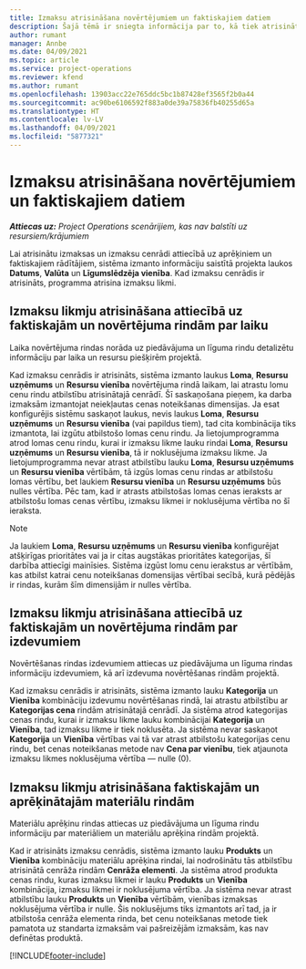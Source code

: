 ```yaml
---
title: Izmaksu atrisināšana novērtējumiem un faktiskajiem datiem
description: Šajā tēmā ir sniegta informācija par to, kā tiek atrisinātas novērtējumu un faktiskās izmaksas.
author: rumant
manager: Annbe
ms.date: 04/09/2021
ms.topic: article
ms.service: project-operations
ms.reviewer: kfend
ms.author: rumant
ms.openlocfilehash: 13903acc22e765ddc5bc1b87428ef3565f2b0a44
ms.sourcegitcommit: ac90be6106592f883a0de39a75836fb40255d65a
ms.translationtype: HT
ms.contentlocale: lv-LV
ms.lasthandoff: 04/09/2021
ms.locfileid: "5877321"
---
```

# <a name="resolving-cost-prices-for-estimates-and-actuals"></a>Izmaksu atrisināšana novērtējumiem un faktiskajiem datiem

_**Attiecas uz:** Project Operations scenārijiem, kas nav balstīti uz resursiem/krājumiem_

Lai atrisinātu izmaksas un izmaksu cenrādi attiecībā uz aprēķiniem un faktiskajiem rādītājiem, sistēma izmanto informāciju saistītā projekta laukos **Datums**, **Valūta** un **Līgumslēdzēja vienība**. Kad izmaksu cenrādis ir atrisināts, programma atrisina izmaksu likmi.

## <a name="resolving-cost-rates-on-actual-and-estimate-lines-for-time"></a>Izmaksu likmju atrisināšana attiecībā uz faktiskajām un novērtējuma rindām par laiku

Laika novērtējuma rindas norāda uz piedāvājuma un līguma rindu detalizētu informāciju par laika un resursu piešķirēm projektā.

Kad izmaksu cenrādis ir atrisināts, sistēma izmanto laukus **Loma**, **Resursu uzņēmums** un **Resursu vienība** novērtējuma rindā laikam, lai atrastu lomu cenu rindu atbilstību atrisinātajā cenrādī. Šī saskaņošana pieņem, ka darba izmaksām izmantojat neiekļautas cenas noteikšanas dimensijas. Ja esat konfigurējis sistēmu saskaņot laukus, nevis laukus **Loma**, **Resursu uzņēmums** un **Resursu vienība** (vai papildus tiem), tad cita kombinācija tiks izmantota, lai izgūtu atbilstošo lomas cenu rindu. Ja lietojumprogramma atrod lomas cenu rindu, kurai ir izmaksu likme lauku rindai **Loma**, **Resursu uzņēmums** un **Resursu vienība**, tā ir noklusējuma izmaksu likme. Ja lietojumprogramma nevar atrast atbilstību lauku **Loma**, **Resursu uzņēmums** un **Resursu vienība** vērtībām, tā izgūs lomas cenu rindas ar atbilstošu lomas vērtību, bet laukiem **Resursu vienība** un **Resursu uzņēmums** būs nulles vērtība. Pēc tam, kad ir atrasts atbilstošas lomas cenas ieraksts ar atbilstošu lomas cenas vērtību, izmaksu likmei ir noklusējuma vērtība no šī ieraksta. 

> [!NOTE]
> Ja laukiem **Loma**, **Resursu uzņēmums** un **Resursu vienība** konfigurējat atšķirīgas prioritātes vai ja ir citas augstākas prioritātes kategorijas, šī darbība attiecīgi mainīsies. Sistēma izgūst lomu cenu ierakstus ar vērtībām, kas atbilst katrai cenu noteikšanas domensijas vērtībai secībā, kurā pēdējās ir rindas, kurām šīm dimensijām ir nulles vērtība.

## <a name="resolving-cost-rates-on-actual-and-estimate-lines-for-expense"></a>Izmaksu likmju atrisināšana attiecībā uz faktiskajām un novērtējuma rindām par izdevumiem

Novērtēšanas rindas izdevumiem attiecas uz piedāvājuma un līguma rindas informāciju izdevumiem, kā arī izdevuma novērtēšanas rindām projektā.

Kad izmaksu cenrādis ir atrisināts, sistēma izmanto lauku **Kategorija** un **Vienība** kombināciju izdevumu novērtēšanas rindā, lai atrastu atbilstību ar **Kategorijas cena** rindām atrisinātajā cenrādī. Ja sistēma atrod kategorijas cenas rindu, kurai ir izmaksu likme lauku kombinācijai **Kategorija** un **Vienība**, tad izmaksu likme ir tiek noklusēta. Ja sistēma nevar saskaņot **Kategorija** un **Vienība** vērtības vai tā var atrast atbilstošu kategorijas cenu rindu, bet cenas noteikšanas metode nav **Cena par vienību**, tiek atjaunota izmaksu likmes noklusējuma vērtība — nulle (0).

## <a name="resolving-cost-rates-on-actual-and-estimate-lines-for-material"></a>Izmaksu likmju atrisināšana faktiskajām un aprēķinātajām materiālu rindām

Materiālu aprēķinu rindas attiecas uz piedāvājuma un līguma rindu informāciju par materiāliem un materiālu aprēķina rindām projektā.

Kad ir atrisināts izmaksu cenrādis, sistēma izmanto lauku **Produkts** un **Vienība** kombināciju materiālu aprēķina rindai, lai nodrošinātu tās atbilstību atrisinātā cenrāža rindām **Cenrāža elementi**. Ja sistēma atrod produkta cenas rindu, kuras izmaksu likmei ir lauku **Produkts** un **Vienība** kombinācija, izmaksu likmei ir noklusējuma vērtība. Ja sistēma nevar atrast atbilstību lauku **Produkts** un **Vienība** vērtībām, vienības izmaksas noklusējuma vērtība ir nulle. Šis noklusējums tiks izmantots arī tad, ja ir atbilstoša cenrāža elementa rinda, bet cenu noteikšanas metode tiek pamatota uz standarta izmaksām vai pašreizējām izmaksām, kas nav definētas produktā.

[!INCLUDE[footer-include](../includes/footer-banner.md)]
